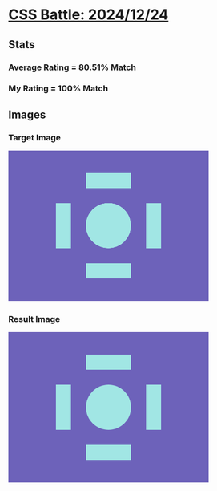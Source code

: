 # [CSS Battle: 2024/12/24](https://cssbattle.dev/play/S1Uax33qklHMkAScUYty)

## Stats

### Average Rating = 80.51% Match

### My Rating = 100% Match

## Images

### Target Image

![](./images/target.png)

### Result Image

![](./images/result.png)
